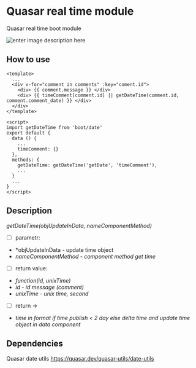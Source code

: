 # Quasar real time module

Quasar real time boot module

![enter image description here](https://i.imgur.com/PmdokJH.gif)

## How to use 

    <template>
	  ...
	  <div v-for="comment in comments" :key="coment.id">
	    <div> {{ comment.message }} </div>
	    <div> {{ timeComment[comment.id] || getDateTime(comment.id, comment.comment_date) }} </div>
	  </div>
	</template>
	
	<script>
	import getDateTime from 'boot/date'
	export default {
	  data () {
	    ...
	    timeComment: {}
	  },
	  methods: {
	    getDateTime: getDateTime('getDate', 'timeComment'),
	    ...
	  }
	  ...
	}
	</script>

## Description

*getDateTime(objUpdateInData, nameComponentMethod)*

 - [ ] parametr:
 - *objUpdateInData - update time object
 - *nameComponentMethod - component method get time*
 - [ ] return value:
 - *function(id, unixTime)*
 - *id - id message (comment)*
 - *unixTime - unix time, second*
 - [ ] return ->
 - *time in format if time publish < 2 day else delta time and update*
   *time object in data component*


## Dependencies

Quasar date utils
https://quasar.dev/quasar-utils/date-utils

